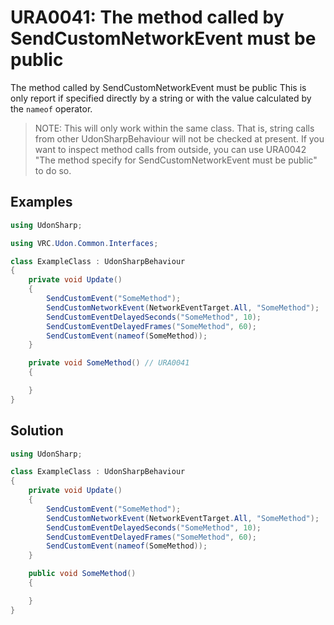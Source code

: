 # URA0041: The method called by SendCustomNetworkEvent must be public

The method called by SendCustomNetworkEvent must be public
This is only report if specified directly by a string or with the value calculated by the `nameof` operator.

> NOTE: This will only work within the same class. That is, string calls from other UdonSharpBehaviour will not be checked at present. If you want to inspect method calls from outside, you can use URA0042 "The method specify for SendCustomNetworkEvent must be public" to do so.

## Examples

```csharp
using UdonSharp;

using VRC.Udon.Common.Interfaces;

class ExampleClass : UdonSharpBehaviour
{
    private void Update()
    {
        SendCustomEvent("SomeMethod");
        SendCustomNetworkEvent(NetworkEventTarget.All, "SomeMethod");
        SendCustomEventDelayedSeconds("SomeMethod", 10);
        SendCustomEventDelayedFrames("SomeMethod", 60);
        SendCustomEvent(nameof(SomeMethod));
    }

    private void SomeMethod() // URA0041
    {

    }
}
```

## Solution

```csharp
using UdonSharp;

class ExampleClass : UdonSharpBehaviour
{
    private void Update()
    {
        SendCustomEvent("SomeMethod");
        SendCustomNetworkEvent(NetworkEventTarget.All, "SomeMethod");
        SendCustomEventDelayedSeconds("SomeMethod", 10);
        SendCustomEventDelayedFrames("SomeMethod", 60);
        SendCustomEvent(nameof(SomeMethod));
    }

    public void SomeMethod()
    {

    }
}
```
